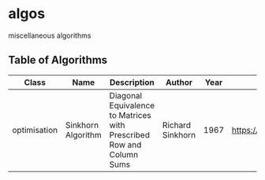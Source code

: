 # algos
miscellaneous algorithms

## Table of Algorithms

| Class         | Name                    | Description                       | Author          | Year   | Source     |
|---------------|-------------------------|-----------------------------------|-----------------|--------|------------|
| optimisation  | Sinkhorn Algorithm      | Diagonal Equivalence to Matrices with Prescribed Row and Column Sums| Richard Sinkhorn | 1967 | https://www.jstor.org/stable/2314570 |

